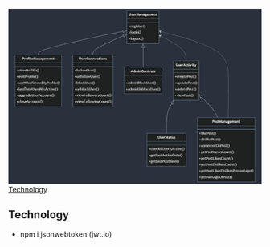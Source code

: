 ![Description](./databaseDesign/mermaid-diagram-2024-07-24-135918.png)
[Technology](#technology)

## Technology

- npm i jsonwebtoken (jwt.io)
